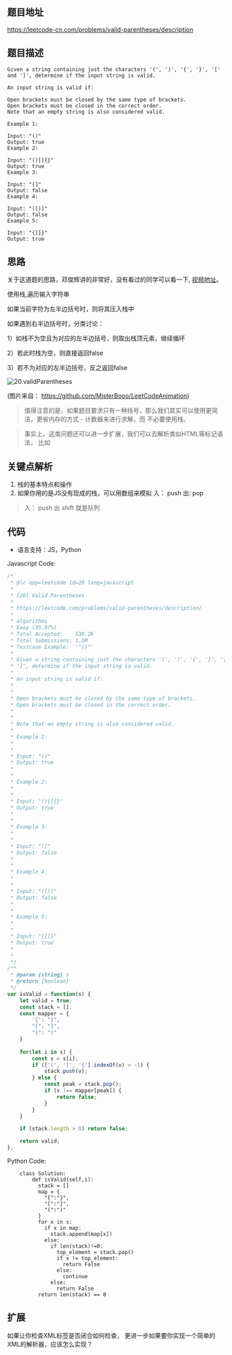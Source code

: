 ## 题目地址
https://leetcode-cn.com/problems/valid-parentheses/description

## 题目描述

```
Given a string containing just the characters '(', ')', '{', '}', '[' and ']', determine if the input string is valid.

An input string is valid if:

Open brackets must be closed by the same type of brackets.
Open brackets must be closed in the correct order.
Note that an empty string is also considered valid.

Example 1:

Input: "()"
Output: true
Example 2:

Input: "()[]{}"
Output: true
Example 3:

Input: "(]"
Output: false
Example 4:

Input: "([)]"
Output: false
Example 5:

Input: "{[]}"
Output: true
```

## 思路

关于这道题的思路，邓俊辉讲的非常好，没有看过的同学可以看一下, [视频地址](http://www.xuetangx.com/courses/course-v1:TsinghuaX+30240184+sp/courseware/ad1a23c053df4501a3facd66ef6ccfa9/8d6f450e7f7a445098ae1d507fda80f6/)。

使用栈,遍历输入字符串

如果当前字符为左半边括号时，则将其压入栈中

如果遇到右半边括号时，分类讨论：

1）如栈不为空且为对应的左半边括号，则取出栈顶元素，继续循环  

2）若此时栈为空，则直接返回false

3）若不为对应的左半边括号，反之返回false



![20.validParentheses](../assets/20.validParentheses.gif)

(图片来自： https://github.com/MisterBooo/LeetCodeAnimation)

> 值得注意的是，如果题目要求只有一种括号，那么我们其实可以使用更简洁，更省内存的方式 - 计数器来进行求解，而
不必要使用栈。

> 事实上，这类问题还可以进一步扩展，我们可以去解析类似HTML等标记语法， 比如 <p></p> <body></body>

## 关键点解析

1. 栈的基本特点和操作
2. 如果你用的是JS没有现成的栈，可以用数组来模拟
入： push  出:  pop

> 入： push  出 shift 就是队列
## 代码

* 语言支持：JS，Python

Javascript Code:
```js
/*
 * @lc app=leetcode id=20 lang=javascript
 *
 * [20] Valid Parentheses
 *
 * https://leetcode.com/problems/valid-parentheses/description/
 *
 * algorithms
 * Easy (35.97%)
 * Total Accepted:    530.2K
 * Total Submissions: 1.5M
 * Testcase Example:  '"()"'
 *
 * Given a string containing just the characters '(', ')', '{', '}', '[' and
 * ']', determine if the input string is valid.
 * 
 * An input string is valid if:
 * 
 * 
 * Open brackets must be closed by the same type of brackets.
 * Open brackets must be closed in the correct order.
 * 
 * 
 * Note that an empty string is also considered valid.
 * 
 * Example 1:
 * 
 * 
 * Input: "()"
 * Output: true
 * 
 * 
 * Example 2:
 * 
 * 
 * Input: "()[]{}"
 * Output: true
 * 
 * 
 * Example 3:
 * 
 * 
 * Input: "(]"
 * Output: false
 * 
 * 
 * Example 4:
 * 
 * 
 * Input: "([)]"
 * Output: false
 * 
 * 
 * Example 5:
 * 
 * 
 * Input: "{[]}"
 * Output: true
 * 
 * 
 */
/**
 * @param {string} s
 * @return {boolean}
 */
var isValid = function(s) {
    let valid = true;
    const stack = [];
    const mapper = {
        '{': "}",
        "[": "]",
        "(": ")"
    }
    
    for(let i in s) {
        const v = s[i];
        if (['(', '[', '{'].indexOf(v) > -1) {
            stack.push(v);
        } else {
            const peak = stack.pop();
            if (v !== mapper[peak]) {
                return false;
            }
        }
    }

    if (stack.length > 0) return false;

    return valid;
};
```
Python Code:
```
    class Solution:
        def isValid(self,s):
          stack = []
          map = {
            "{":"}",
            "[":"]",
            "(":")"
          }
          for x in s:
            if x in map:
              stack.append(map[x])
            else:
              if len(stack)!=0:
                top_element = stack.pop()
                if x != top_element:
                  return False
                else:
                  continue
              else:
                return False
          return len(stack) == 0
```

## 扩展
如果让你检查XML标签是否闭合如何检查， 更进一步如果要你实现一个简单的XML的解析器，应该怎么实现？
